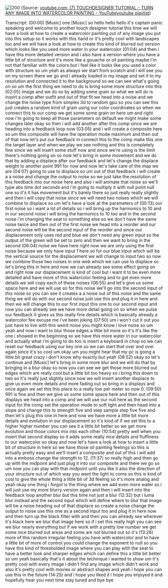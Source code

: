 
![|200](https://i.ytimg.com/vi/9ynL-JckDkY/hqdefault.jpg)
(Source: [youtube.com:  (7) TOUCHDESIGNER TUTORIAL - TURN ANY IMAGE INTO WATERCOLOR PAINTING - YouTube](https://youtu.be/9ynL-JckDkY?t=113)[youtube playlist](https://www.youtube.com/watch?v=XpvKQmQt6Tg&list=PLSovrPWjLMt7TBkWl2cNhONrnYF9qkM2v))

Transcript:
(00:00) [Music] one [Music] so hello hello hello it's captain panic speaking and welcome to another touch designer tutorial this time we will have a look at how to create a watercolor painting out of any image you put into this setup so it works with this hand or it's pretty cool with landscapes too and we will have a look at how to create this kind of blurred out version which looks like you used more water in your watercolor
(01:04) and then i have this more detailed version and i also have a version where you have a little bit of structure and it's more like a gouache or oil painting maybe i'm not that familiar with the colors but i feel like it looks like you used a color with structure so um yeah as always we start from scratch and i will see you on my screen there we go and i already loaded in my image and set it to my resolution and connected it to the background so we can see what's going on so um the first thing we need to do is bring some more structure into this
(02:05) image and we do so by adding some grain so what we will do is insert a comp after outfit and out of that fit we head into a noise and we change the noise type from simplex 3d to random gpu so you can see this just creates a random kind of grain using our color coordinates so when we connect this to our comp we get some some grain on here um and right now i'm going to keep all those parameters on default we might make some changes later okay so then i will add another after this comp since we are heading into a feedback loop now
(03:05) and i will create a composite here so um this composite will have the operation mode maximum and then out of that now let's put our feedback in connect this to the comp make this one the target layer and when we play we see nothing and this is completely fine since we will insert some stuff now and since we're using is the limit there's nothing going on so now let's bring in some movement and we do that by adding a displace after our feedback and let's change the displace weight to another point 991 for now and now let's take care of the map we are
(04:07) going to use to displace so um out of that feedback i will create a a noise and change the output to noise so we just take the resolution of this feedback into our noise here and also i will animate that noise so we'll type abs time dot seconds and i'm going to multiply it with null point null one so it's it has movement but it's barely there so just really really slightly and then i will copy that noise since we will need two noises which we will combine to displace so um let's have a look at the parameters of
(05:13) our first noise so i want a lot of details so i will bring up the harmonics to 10 and in our second noise i will bring the harmonics to 10 too and in the second noise i'm changing the seat to something else so we don't have the same noise twice and then out of the first noise we head into a reorder and our second noise will be the second input of the reorder and since our displacement only uses red and blue we don't need any green input so the output of the green will be set to zero and then we want to bring in the second
(06:04) noise we have here right now we are only using the first noise because we only have input 1 here so for our blue input which will be the vertical source for the displacement we will change to input two so now we combine those two noises in one web which we can use to displace so let's bring this in here and now we can already see some effect going on and right now our displacement is kind of cool but i want it to be even more detailed and have more of this watercolor feeling and to get even more details we will copy each of these noises
(06:55) and let's give us some space here and we will use so for this noise we'll go into the second input of this noise so you can see it creates a a noise out of this noise and the same thing we will do with our second noise just use this and plug it in here and then we will change this to our first input this one to our second input and now you can already see we have more detail going on so when we pulse our feedback it gives us this really fine details which is basically already a watercolor fee excuse me i've been joking
(07:50) um i won't cut it out you just have to live with this weird noise you might know i love noise so um yeah and now i want to blur those edges a little bit more so it's it's like the one i showed in the beginning so we have this more water in our watercolor and actually what i'm going to do too is insert a keyboard in chop so we can reset our feedback using our key one so we can start that over and over again since it's so cool um okay um you might hear that my pc is going a little bit great crazy i don't know why exactly but yeah
(08:52) okay so let's continue and [Music] let's bring in some more blur and we will do that by bringing in a blur okay so now you can see we get those more blurred out edges which are really cool but a little bit too heavy so i bring this down to two so it's really just slightly since now we will insert another displace to give us even more details and more fading out so bring in a displays and once again we set this this place to a really low per meter so now 0.
(09:50) 991 is fine and then we give us some some space here and then out of this displays we head into a comp and we will use our null here as the second input for the comp set the operation mode to soft light and then head into a slope and change this to strength five and step sample step five five and then let's plug this one in here and now we have more a little bit more details and evolution in our displacement so it's kind of if we set this to a higher higher number you can see it a little bit better so we get more evolution and those colors mix into each other
(10:54) pretty well when you insert that second display so it adds some really nice details and fluffiness to our watercolor so okay and now let's have a look at how to insert a little bit of structure in here so we have those oil painting feelings so this is actually pretty easy and we'll insert a composite and out of this i will add into a emboss change the strength to 12.
(11:37) so really high and then go up with the midpoint and just plug it into our composite and there we go so um now you can play with that midpoint until you like it also the direction of your structure out of which way you want the light to come so this is kind of cool to give the whole thing a little bit of 3d feeling so it's more analog and yeah okay one thing i forgot is the thing where we add even more water so i will just use my more blurry version again and then i will insert into the feedback loop another blur but this time not just a blur
(12:32) but i luma blur instead and the second input which will define where to blur that image will be a noise heading out of that displace so create a noise change the output to noise use this one as a second input too and plug it in here now and then turn up the black filter with and then you can already see wherever it's black here we blur that image here so if i set this really high you can see we blur nearly everything but if we work with a pretty low number we get some nice blurred out areas and some are not blurred out so it's
(13:26) more of this random irregular feeling you have with watercolor and to have a little bit of more of control you could change the exponent to null so you have this kind of thresholded image where you can play with the seat to have a better look and sharper edges which can define this a little bit better so um yeah basically that's it about the technique i wanted to show um it's pretty cool with every image i didn't find any image which didn't work and also it's pretty cool with movies or abstract shapes and yeah i hope you can use this in the future
(14:25) and i hope you liked it i hope you enjoyed it and hopefully hear you next time stay tuned and bye bye